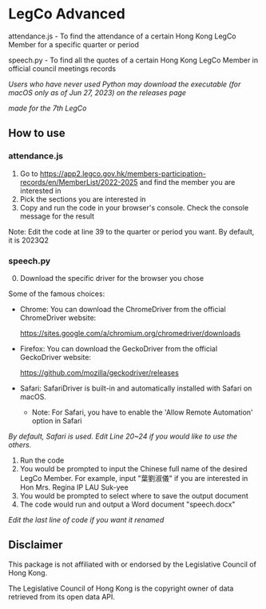 # LegCo Advanced
attendance.js - To find the attendance of a certain Hong Kong LegCo Member for a specific quarter or period

speech.py - To find all the quotes of a certain Hong Kong LegCo Member in official council meetings records

   _Users who have never used Python may download the executable (for macOS only as of Jun 27, 2023) on the releases page_

_made for the 7th LegCo_

## How to use 

### attendance.js
1. Go to https://app2.legco.gov.hk/members-participation-records/en/MemberList/2022-2025 and find the member you are interested in
2. Pick the sections you are interested in
3. Copy and run the code in your browser's console. Check the console message for the result

Note: Edit the code at line 39 to the quarter or period you want. By default, it is 2023Q2

### speech.py
0. Download the specific driver for the browser you chose
   
Some of the famous choices:
* Chrome: You can download the ChromeDriver from the official ChromeDriver website:

  https://sites.google.com/a/chromium.org/chromedriver/downloads
* Firefox: You can download the GeckoDriver from the official GeckoDriver website:

  https://github.com/mozilla/geckodriver/releases
* Safari: SafariDriver is built-in and automatically installed with Safari on macOS.
  * Note: For Safari, you have to enable the 'Allow Remote Automation' option in Safari
    
_By default, Safari is used. Edit Line 20~24 if you would like to use the others._
1. Run the code
2. You would be prompted to input the Chinese full name of the desired LegCo Member. For example, input "葉劉淑儀" if you are interested in Hon Mrs. Regina IP LAU Suk-yee
3. You would be prompted to select where to save the output document
4. The code would run and output a Word document "speech.docx"

_Edit the last line of code if you want it renamed_

## Disclaimer

This package is not affiliated with or endorsed by the Legislative Council of Hong Kong.

The Legislative Council of Hong Kong is the copyright owner of data retrieved from its open data API.
   
